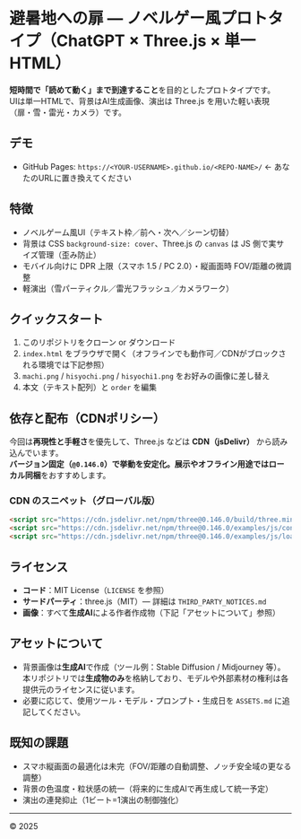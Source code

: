 # 避暑地への扉 — ノベルゲー風プロトタイプ（ChatGPT × Three.js × 単一HTML）

**短時間で「読めて動く」まで到達すること**を目的としたプロトタイプです。  
UIは単一HTMLで、背景はAI生成画像、演出は Three.js を用いた軽い表現（扉・雪・雷光・カメラ）です。

## デモ
- GitHub Pages: `https://<YOUR-USERNAME>.github.io/<REPO-NAME>/`  ← あなたのURLに置き換えてください

## 特徴
- ノベルゲーム風UI（テキスト枠／前へ・次へ／シーン切替）
- 背景は CSS `background-size: cover`、Three.js の `canvas` は JS 側で実サイズ管理（歪み防止）
- モバイル向けに DPR 上限（スマホ 1.5 / PC 2.0）・縦画面時 FOV/距離の微調整
- 軽演出（雪パーティクル／雷光フラッシュ／カメラワーク）

## クイックスタート
1. このリポジトリをクローン or ダウンロード  
2. `index.html` をブラウザで開く（オフラインでも動作可／CDNがブロックされる環境では下記参照）
3. `machi.png` / `hisyochi.png` / `hisyochi1.png` をお好みの画像に差し替え
4. 本文（テキスト配列）と `order` を編集

## 依存と配布（CDNポリシー）
今回は**再現性と手軽さ**を優先して、Three.js などは **CDN（jsDelivr）** から読み込んでいます。  
**バージョン固定（`@0.146.0`）**で挙動を安定化。展示やオフライン用途では**ローカル同梱**をおすすめします。

### CDN のスニペット（グローバル版）
```html
<script src="https://cdn.jsdelivr.net/npm/three@0.146.0/build/three.min.js"></script>
<script src="https://cdn.jsdelivr.net/npm/three@0.146.0/examples/js/controls/OrbitControls.js"></script>
<script src="https://cdn.jsdelivr.net/npm/three@0.146.0/examples/js/loaders/GLTFLoader.js"></script>
```

## ライセンス
- **コード**：MIT License（`LICENSE` を参照）
- **サードパーティ**：three.js（MIT）— 詳細は `THIRD_PARTY_NOTICES.md`
- **画像**：すべて**生成AI**による作者作成物（下記「アセットについて」参照）

## アセットについて
- 背景画像は**生成AI**で作成（ツール例：Stable Diffusion / Midjourney 等）。本リポジトリでは**生成物のみ**を格納しており、モデルや外部素材の権利は各提供元のライセンスに従います。
- 必要に応じて、使用ツール・モデル・プロンプト・生成日を `ASSETS.md` に追記してください。

## 既知の課題
- スマホ縦画面の最適化は未完（FOV/距離の自動調整、ノッチ安全域の更なる調整）
- 背景の色温度・粒状感の統一（将来的に生成AIで再生成して統一予定）
- 演出の連発抑止（1ビート=1演出の制御強化）

---
© 2025 <Your Name>
